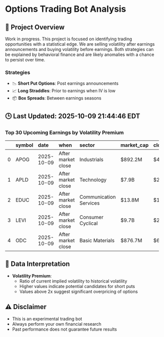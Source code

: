 # Options Trading Bot Analysis

## 🚀 Project Overview
Work in progress. This project is focused on identifying trading opportunities with a statistical edge.
We are selling volatility after earnings announcements and buying volatility before earnings.
Both strategies can be explained by behavioral finance and are likely anomalies with a chance to persist over time.

### Strategies
- 📉 **Short Put Options**: Post earnings announcements
- 📈 **Long Straddles**: Prior to earnings when IV is low
- 📦 **Box Spreads**: Between earnings seasons

## 🕒 Last Updated: 2025-10-09 21:44:46 EDT

### Top 30 Upcoming Earnings by Volatility Premium

|    | symbol   | date       | when               | sector                 | market_cap   | close   | hv_current   | iv_current   | vol_premium   |
|---:|:---------|:-----------|:-------------------|:-----------------------|:-------------|:--------|:-------------|:-------------|:--------------|
|  0 | APOG     | 2025-10-09 | After market close | Industrials            | $892.2M      | $43.32  | 36.09%       | 63.96%       | 1.77x         |
|  1 | APLD     | 2025-10-09 | After market close | Technology             | $7.9B        | $27.94  | nan%         | nan%         | nanx          |
|  2 | EDUC     | 2025-10-09 | After market close | Communication Services | $13.8M       | $1.52   | nan%         | nan%         | nanx          |
|  3 | LEVI     | 2025-10-09 | After market close | Consumer Cyclical      | $9.7B        | $24.66  | nan%         | nan%         | nanx          |
|  4 | ODC      | 2025-10-09 | After market close | Basic Materials        | $876.7M      | $60.67  | nan%         | nan%         | nanx          |

## 📝 Data Interpretation

- **Volatility Premium**: 
  - Ratio of current implied volatility to historical volatility
  - Higher values indicate potential candidates for short puts
  - Values above 2x suggest significant overpricing of options

## ⚠️ Disclaimer
- This is an experimental trading bot
- Always perform your own financial research
- Past performance does not guarantee future results
